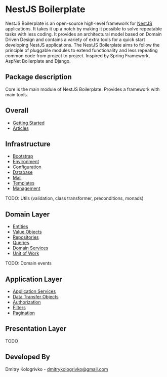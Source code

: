 # NestJS Boilerplate

NestJS Boilerplate is an open-source high-level framework for [NestJS](https://github.com/nestjs/nest) applications.
It takes it up a notch by making it possible to solve repeatable tasks with less coding. It provides an architectural
model based on Domain Driven Design and contains a variety of extra tools for a quick start developing NestJS
applications. The NestJS Boilerplate aims to follow the principle of pluggable modules to extend functionality and
less repeating common code from project to project. Inspired by Spring Framework, AspNet Boilerplate and Django.

## Package description

Core is the main module of NestJS Boilerplate. Provides a framework with main tools.

## Overall

* [Getting Started](https://github.com/dmitrykologrivko/nestjs-boilerplate/blob/master/packages/core/docs/getting-started.md)
* [Articles](https://github.com/dmitrykologrivko/nestjs-boilerplate/blob/master/packages/core/docs/articles.md)

## Infrastructure

* [Bootstrap](https://github.com/dmitrykologrivko/nestjs-boilerplate/blob/master/packages/core/docs/bootstrap.md)
* [Environment](https://github.com/dmitrykologrivko/nestjs-boilerplate/blob/master/packages/core/docs/environment.md)
* [Configuration](https://github.com/dmitrykologrivko/nestjs-boilerplate/blob/master/packages/core/docs/configuration.md)
* [Database](https://github.com/dmitrykologrivko/nestjs-boilerplate/blob/master/packages/core/docs/database.md)
* [Mail](https://github.com/dmitrykologrivko/nestjs-boilerplate/blob/master/packages/core/docs/mail.md)
* [Templates](https://github.com/dmitrykologrivko/nestjs-boilerplate/blob/master/packages/core/docs/templates.md)
* [Management](https://github.com/dmitrykologrivko/nestjs-boilerplate/blob/master/packages/core/docs/management.md)

TODO: Utils (validation, class transformer, preconditions, monads)

## Domain Layer

* [Entities](https://github.com/dmitrykologrivko/nestjs-boilerplate/blob/master/packages/core/docs/entities.md)
* [Value Objects](https://github.com/dmitrykologrivko/nestjs-boilerplate/blob/master/packages/core/docs/value-objects.md)
* [Repositories](https://github.com/dmitrykologrivko/nestjs-boilerplate/blob/master/packages/core/docs/repositories.md)
* [Queries](https://github.com/dmitrykologrivko/nestjs-boilerplate/blob/master/packages/core/docs/queries.md)
* [Domain Services](https://github.com/dmitrykologrivko/nestjs-boilerplate/blob/master/packages/core/docs/domain-services.md)
* [Unit of Work](https://github.com/dmitrykologrivko/nestjs-boilerplate/blob/master/packages/core/docs/unit-of-work.md)

TODO: Domain events

## Application Layer

* [Application Services](https://github.com/dmitrykologrivko/nestjs-boilerplate/blob/master/packages/core/docs/application-services.md)
* [Data Transfer Objects](https://github.com/dmitrykologrivko/nestjs-boilerplate/blob/master/packages/core/docs/dto.md)
* [Authorization](https://github.com/dmitrykologrivko/nestjs-boilerplate/blob/master/packages/core/docs/authorization.md)
* [Filters](https://github.com/dmitrykologrivko/nestjs-boilerplate/blob/master/packages/core/docs/filters.md)
* [Pagination](https://github.com/dmitrykologrivko/nestjs-boilerplate/blob/master/packages/core/docs/pagination.md)

## Presentation Layer

TODO

## Developed By

Dmitry Kologrivko - dmitrykologrivko@gmail.com